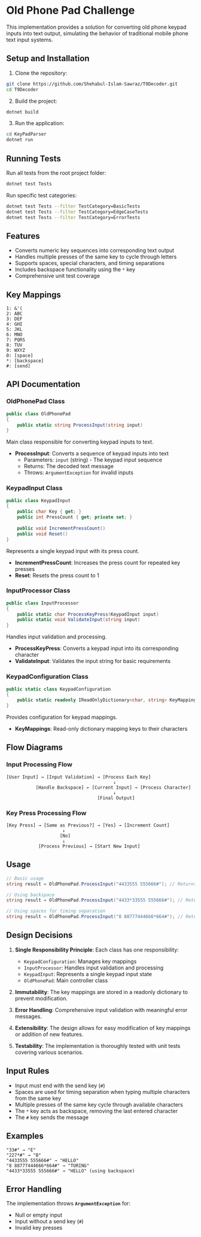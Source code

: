 # Old Phone Pad Challenge

This implementation provides a solution for converting old phone keypad inputs into text output, simulating the behavior of traditional mobile phone text input systems.

## Setup and Installation

1. Clone the repository:
```bash
git clone https://github.com/Shehabul-Islam-Sawraz/T9Decoder.git
cd T9Decoder
```

2. Build the project:
```bash
dotnet build
```

3. Run the application:
```bash
cd KeyPadParser
dotnet run
```

## Running Tests

Run all tests from the root project folder:
```bash
dotnet test Tests
```

Run specific test categories:
```bash
dotnet test Tests --filter TestCategory=BasicTests
dotnet test Tests --filter TestCategory=EdgeCaseTests
dotnet test Tests --filter TestCategory=ErrorTests
```

## Features

- Converts numeric key sequences into corresponding text output
- Handles multiple presses of the same key to cycle through letters
- Supports spaces, special characters, and timing separations
- Includes backspace functionality using the `*` key
- Comprehensive unit test coverage

## Key Mappings

```
1: &'(
2: ABC
3: DEF
4: GHI
5: JKL
6: MNO
7: PQRS
8: TUV
9: WXYZ
0: [space]
*: [backspace]
#: [send]
```

## API Documentation

### OldPhonePad Class
```csharp
public class OldPhonePad
{
    public static string ProcessInput(string input)
}
```
Main class responsible for converting keypad inputs to text.
- **ProcessInput**: Converts a sequence of keypad inputs into text
  - Parameters: `input` (string) - The keypad input sequence
  - Returns: The decoded text message
  - Throws: `ArgumentException` for invalid inputs

### KeypadInput Class
```csharp
public class KeypadInput
{
    public char Key { get; }
    public int PressCount { get; private set; }
    
    public void IncrementPressCount()
    public void Reset()
}
```
Represents a single keypad input with its press count.
- **IncrementPressCount**: Increases the press count for repeated key presses
- **Reset**: Resets the press count to 1

### InputProcessor Class
```csharp
public class InputProcessor
{
    public static char ProcessKeyPress(KeypadInput input)
    public static void ValidateInput(string input)
}
```
Handles input validation and processing.
- **ProcessKeyPress**: Converts a keypad input into its corresponding character
- **ValidateInput**: Validates the input string for basic requirements

### KeypadConfiguration Class
```csharp
public static class KeypadConfiguration
{
    public static readonly IReadOnlyDictionary<char, string> KeyMappings
}
```
Provides configuration for keypad mappings.
- **KeyMappings**: Read-only dictionary mapping keys to their characters

## Flow Diagrams

### Input Processing Flow
```
[User Input] → [Input Validation] → [Process Each Key]
                                        ↓
           [Handle Backspace] ← [Current Input] → [Process Character]
                                        ↓
                                  [Final Output]
```

### Key Press Processing Flow
```
[Key Press] → [Same as Previous?] → [Yes] → [Increment Count]
                     ↓
                    [No]
                     ↓
            [Process Previous] → [Start New Input]
```

## Usage

```csharp
// Basic usage
string result = OldPhonePad.ProcessInput("4433555 555666#"); // Returns "HELLO"

// Using backspace
string result = OldPhonePad.ProcessInput("4433*33555 555666#"); // Returns "HELLO"

// Using spaces for timing separation
string result = OldPhonePad.ProcessInput("8 88777444666*664#"); // Returns "TURING"
```

## Design Decisions

1. **Single Responsibility Principle**: Each class has one responsibility:
   - `KeypadConfiguration`: Manages key mappings
   - `InputProcessor`: Handles input validation and processing
   - `KeypadInput`: Represents a single keypad input state
   - `OldPhonePad`: Main controller class

2. **Immutability**: The key mappings are stored in a readonly dictionary to prevent modification.

3. **Error Handling**: Comprehensive input validation with meaningful error messages.

4. **Extensibility**: The design allows for easy modification of key mappings or addition of new features.

5. **Testability**: The implementation is thoroughly tested with unit tests covering various scenarios.

## Input Rules

- Input must end with the send key (`#`)
- Spaces are used for timing separation when typing multiple characters from the same key
- Multiple presses of the same key cycle through available characters
- The `*` key acts as backspace, removing the last entered character
- The `#` key sends the message

## Examples

```
"33#" → "E"
"227*#" → "B"
"4433555 555666#" → "HELLO"
"8 88777444666*664#" → "TURING"
"4433*33555 555666#" → "HELLO" (using backspace)
```

## Error Handling

The implementation throws **`ArgumentException`** for:
- Null or empty input
- Input without a send key (`#`)
- Invalid key presses